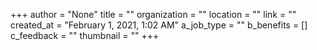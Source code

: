 +++
author = "None"
title = ""
organization = ""
location = ""
link = ""
created_at = "February 1, 2021, 1:02 AM"
a_job_type = ""
b_benefits = []
c_feedback = ""
thumbnail = ""
+++
